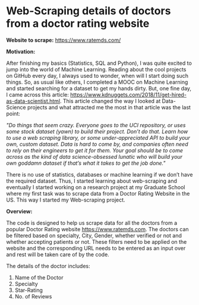 # Web-Scraping details of doctors from a doctor rating website

**Website to scrape:** 
https://www.ratemds.com/

**Motivation:**

After finishing my basics (Statistics, SQL and Python), I was quite excited to jump into the world of Machine Learning. Reading about the cool projects on GitHub every day, I always used to wonder, when will I start doing such things. So, as usual like others, I completed a MOOC on Machine Learning and started searching for a dataset to get my hands dirty. But, one fine day, I came across this article: https://www.kdnuggets.com/2018/11/get-hired-as-data-scientist.html. This article changed the way I looked at Data-Science projects and what attracted me the most in that article was the last point:

_"Do things that seem crazy. Everyone goes to the UCI repository, or uses some stock dataset (yawn) to build their project. Don’t do that. Learn how to use a web scraping library, or some under-appreciated API to build your own, custom dataset. Data is hard to come by, and companies often need to rely on their engineers to get it for them. Your goal should be to come across as the kind of data science-obsessed lunatic who will build your own goddamn dataset if that’s what it takes to get the job done."_

There is no use of statistics, databases or machine learning if we don’t have the required dataset. Thus, I started learning about web-scraping and eventually I started working on a research project at my Graduate School where my first task was to scrape data from a Doctor Rating Website in the US. This way I started my Web-scraping project.


**Overview:**

The code is designed to help us scrape data for all the doctors from a popular Doctor Rating website https://www.ratemds.com. The doctors can be filtered based on specialty, City, Gender, whether verified or not and whether accepting patients or not. These filters need to be applied on the website and the corresponding URL needs to be entered as an input over and rest will be taken care of by the code.

The details of the doctor includes:
1. Name of the Doctor
2. Specialty
3. Star-Rating
4. No. of Reviews
